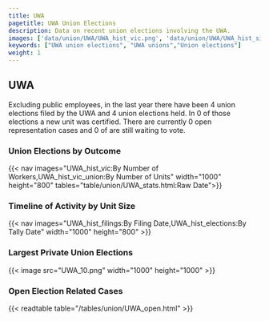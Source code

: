 ```yaml
---
title: UWA
pagetitle: UWA Union Elections
description: Data on recent union elections involving the UWA.
images: ['data/union/UWA/UWA_hist_vic.png', 'data/union/UWA/UWA_hist_size.png', 'data/union/UWA/UWA_10.png']
keywords: ["UWA union elections", "UWA unions","Union elections"]
weight: 1
---
```

##  UWA

Excluding public employees, in the last year there have been 4 union elections filed by the UWA and 4 union elections held. In 0 of those elections a new unit was certified. There are currently 0 open representation cases and 0 of are still waiting to vote.

### Union Elections by Outcome
{{< nav images="UWA_hist_vic:By Number of Workers,UWA_hist_vic_union:By Number of Units" width="1000" height="800" tables="table/union/UWA_stats.html:Raw Date">}}

### Timeline of Activity by Unit Size
{{< nav images="UWA_hist_filings:By Filing Date,UWA_hist_elections:By Tally Date" width="1000" height="800" >}}

### Largest Private Union Elections
{{< image src="UWA_10.png" width="1000" height="1000"  >}}

### Open Election Related Cases
{{< readtable table="/tables/union/UWA_open.html" >}}

